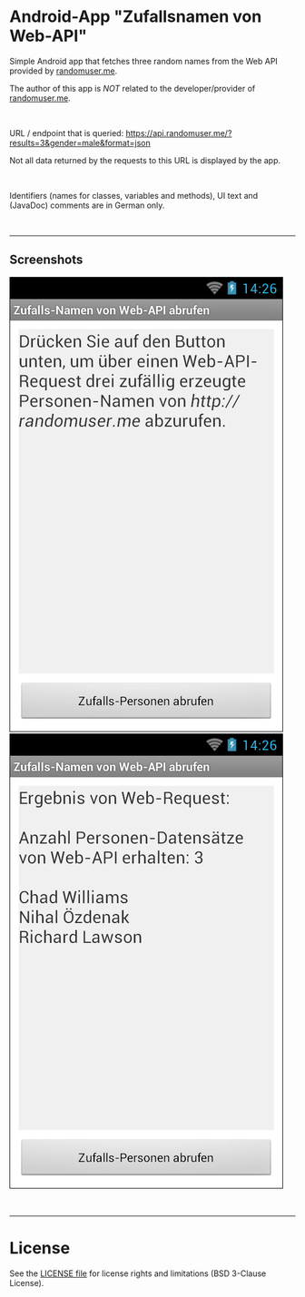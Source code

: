 # Android-App "Zufallsnamen von Web-API" #

Simple Android app that fetches three random names from the Web API provided by [randomuser.me](https://randomuser.me/).

The author of this app is *NOT* related to the developer/provider of [randomuser.me](https://randomuser.me/).

<br>

URL / endpoint that is queried: https://api.randomuser.me/?results=3&gender=male&format=json

Not all data returned by the requests to this URL is displayed by the app.

<br>

Identifiers (names for classes, variables and methods), UI text and (JavaDoc) comments are in German only.

<br>

----

## Screenshots ##

![Screenshot 1](screenshot_1.png)  ![Screenshot 2](screenshot_2.png)


<br>

----
# License

See the [LICENSE file](LICENSE.md) for license rights and limitations (BSD 3-Clause License).
